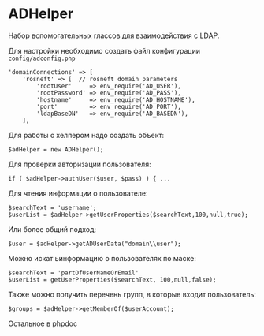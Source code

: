 # ADHelper

Набор вспомогательных rлассов для взаимодействия с LDAP.


Для настройки необходимо создать файл конфигурации `config/adconfig.php`

    'domainConnections' => [
        'rosneft' => [  // rosneft domain parameters
            'rootUser'     => env_require('AD_USER'),
            'rootPassword' => env_require('AD_PASS'),
            'hostname'     => env_require('AD_HOSTNAME'),
            'port'         => env_require('AD_PORT'),
            'ldapBaseDN'   => env_require('AD_BASEDN'),
        ],

Для работы с хелпером надо создать объект:
    
    $adHelper = new ADHelper();

Для проверки авторизации пользователя: 

    if ( $adHelper->authUser($user, $pass) ) { ... 

Для чтения информации о пользователе:

    $searchText = 'username';
    $userList = $adHelper->getUserProperties($searchText,100,null,true);


Или более общий подход:

    $user = $adHelper->getADUserData("domain\\user");

Можно искат ьинформацию о пользователях по маске:

    $searchText = 'partOfUserNameOrEmail'
    $userList = getUserProperties($searchText, 100,null,false);

Также можно получить перечень групп, в которые входит пользователь:

    $groups = $adHelper->getMemberOf($userAccount);


Остальное в phpdoc

